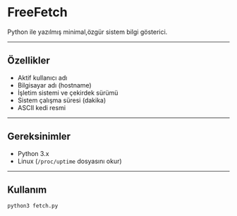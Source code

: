 # FreeFetch

Python ile yazılmış minimal,özgür sistem bilgi gösterici.

---

## Özellikler

- Aktif kullanıcı adı  
- Bilgisayar adı (hostname)  
- İşletim sistemi ve çekirdek sürümü  
- Sistem çalışma süresi (dakika)  
- ASCII kedi resmi

---

## Gereksinimler

- Python 3.x  
- Linux (`/proc/uptime` dosyasını okur)

---

## Kullanım

```bash
python3 fetch.py
